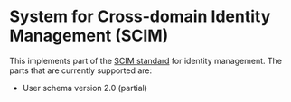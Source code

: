 # System for Cross-domain Identity Management (SCIM)

This implements part of the [SCIM standard](http://www.simplecloud.info)
for identity management. The parts that are currently supported are:

 * User schema version 2.0 (partial)
